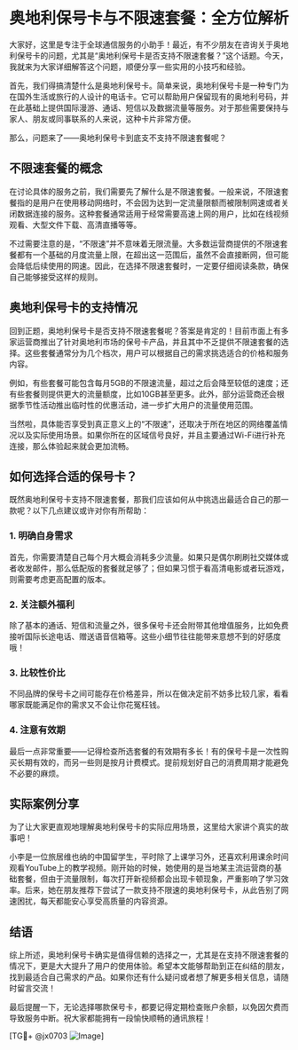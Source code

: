 # 奥地利保号卡与不限速套餐：全方位解析

大家好，这里是专注于全球通信服务的小助手！最近，有不少朋友在咨询关于奥地利保号卡的问题，尤其是“奥地利保号卡是否支持不限速套餐？”这个话题。今天，我就来为大家详细解答这个问题，顺便分享一些实用的小技巧和经验。

首先，我们得搞清楚什么是奥地利保号卡。简单来说，奥地利保号卡是一种专门为在国外生活或旅行的人设计的电话卡。它可以帮助用户保留现有的奥地利号码，并在此基础上提供国际漫游、通话、短信以及数据流量等服务。对于那些需要保持与家人、朋友或同事联系的人来说，这种卡片非常方便。

那么，问题来了——奥地利保号卡到底支不支持不限速套餐呢？

## 不限速套餐的概念

在讨论具体的服务之前，我们需要先了解什么是不限速套餐。一般来说，不限速套餐指的是用户在使用移动网络时，不会因为达到一定流量限额而被限制网速或者关闭数据连接的服务。这种套餐通常适用于经常需要高速上网的用户，比如在线视频观看、大型文件下载、高清直播等等。

不过需要注意的是，“不限速”并不意味着无限流量。大多数运营商提供的不限速套餐都有一个基础的月度流量上限，在超出这一范围后，虽然不会直接断网，但可能会降低后续使用的网速。因此，在选择不限速套餐时，一定要仔细阅读条款，确保自己能够接受这样的规则。

## 奥地利保号卡的支持情况

回到正题，奥地利保号卡是否支持不限速套餐呢？答案是肯定的！目前市面上有多家运营商推出了针对奥地利市场的保号卡产品，并且其中不乏提供不限速套餐的选择。这些套餐通常分为几个档次，用户可以根据自己的需求挑选适合的价格和服务内容。

例如，有些套餐可能包含每月5GB的不限速流量，超过之后会降至较低的速度；还有些套餐则提供更大的流量额度，比如10GB甚至更多。此外，部分运营商还会根据季节性活动推出临时性的优惠活动，进一步扩大用户的流量使用范围。

当然啦，具体能否享受到真正意义上的“不限速”，还取决于所在地区的网络覆盖情况以及实际使用场景。如果你所在的区域信号良好，并且主要通过Wi-Fi进行补充连接，那么体验起来就会更加流畅。

## 如何选择合适的保号卡？

既然奥地利保号卡支持不限速套餐，那我们应该如何从中挑选出最适合自己的那一款呢？以下几点建议或许对你有所帮助：

### 1. 明确自身需求
首先，你需要清楚自己每个月大概会消耗多少流量。如果只是偶尔刷刷社交媒体或者收发邮件，那么低配版的套餐就足够了；但如果习惯于看高清电影或者玩游戏，则需要考虑更高配置的版本。

### 2. 关注额外福利
除了基本的通话、短信和流量之外，很多保号卡还会附带其他增值服务，比如免费接听国际长途电话、赠送语音信箱等。这些小细节往往能带来意想不到的好感度哦！

### 3. 比较性价比
不同品牌的保号卡之间可能存在价格差异，所以在做决定前不妨多比较几家，看看哪家既能满足你的需求又不会让你花冤枉钱。

### 4. 注意有效期
最后一点非常重要——记得检查所选套餐的有效期有多长！有的保号卡是一次性购买长期有效的，而另一些则是按月计费模式。提前规划好自己的消费周期才能避免不必要的麻烦。

## 实际案例分享

为了让大家更直观地理解奥地利保号卡的实际应用场景，这里给大家讲个真实的故事吧！

小李是一位旅居维也纳的中国留学生，平时除了上课学习外，还喜欢利用课余时间观看YouTube上的教学视频。刚开始的时候，她使用的是当地某主流运营商的基础套餐，但由于流量限制，每次打开新视频都会出现卡顿现象，严重影响了学习效率。后来，她在朋友推荐下尝试了一款支持不限速的奥地利保号卡，从此告别了网速困扰，每天都能安心享受高质量的内容资源。

## 结语

综上所述，奥地利保号卡确实是值得信赖的选择之一，尤其是在支持不限速套餐的情况下，更是大大提升了用户的使用体验。希望本文能够帮助到正在纠结的朋友，找到最适合自己需求的产品。如果你还有什么疑问或者想了解更多相关信息，请随时留言交流！

最后提醒一下，无论选择哪款保号卡，都要记得定期检查账户余额，以免因欠费而导致服务中断。祝大家都能拥有一段愉快顺畅的通讯旅程！

[TG💪+ @jx0703 ![Image](https://github.com/user-attachments/assets/dbca1d08-cadb-493c-b0ec-ad6f7a83f270)]